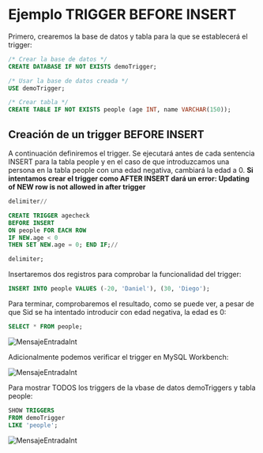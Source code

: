 # Ejemplo TRIGGER BEFORE INSERT
Primero, crearemos la base de datos y tabla para la que se establecerá el trigger:
```sql
/* Crear la base de datos */
CREATE DATABASE IF NOT EXISTS demoTrigger;
```
```sql
/* Usar la base de datos creada */
USE demoTrigger;
```
```sql
/* Crear tabla */
CREATE TABLE IF NOT EXISTS people (age INT, name VARCHAR(150));
```

## Creación de un trigger BEFORE INSERT
A continuación definiremos el trigger. Se ejecutará antes de cada sentencia INSERT para la tabla people y en el caso de que introduzcamos una persona en la tabla people con una edad
negativa, cambiará la edad a 0. **Si intentamos crear el trigger como AFTER INSERT dará un error: Updating of NEW row is not allowed in after trigger**
```sql
delimiter//

CREATE TRIGGER agecheck
BEFORE INSERT
ON people FOR EACH ROW
IF NEW.age < 0
THEN SET NEW.age = 0; END IF;//

delimiter;
```

Insertaremos dos registros para comprobar la funcionalidad del trigger:
```sql
INSERT INTO people VALUES (-20, 'Daniel'), (30, 'Diego');
```

Para terminar, comprobaremos el resultado, como se puede ver, a pesar de que Sid se ha
intentado introducir con edad negativa, la edad es 0:
```sql
SELECT * FROM people;
```

![MensajeEntradaInt](https://github.com/DanielBraun11/ApuntesSQL/blob/main/fotosSQL/BeforeInsert1.png) 

Adicionalmente podemos verificar el trigger en MySQL Workbench:

![MensajeEntradaInt](https://github.com/DanielBraun11/ApuntesSQL/blob/main/fotosSQL/BeforeInsert2.png) 

Para mostrar TODOS los triggers de la vbase de datos demoTriggers y tabla people:
```sql
SHOW TRIGGERS
FROM demoTrigger
LIKE 'people';
```

![MensajeEntradaInt](https://github.com/DanielBraun11/ApuntesSQL/blob/main/fotosSQL/BeforeInsert3.png) 

